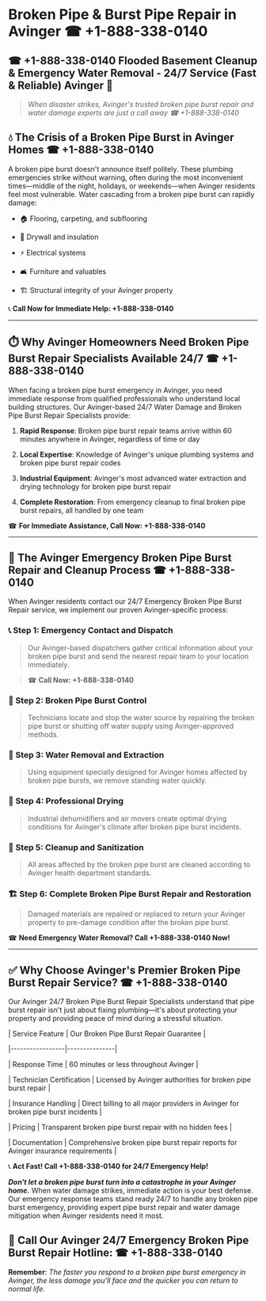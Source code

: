 # Broken Pipe & Burst Pipe Repair in Avinger ☎ +1-888-338-0140  
## ☎ +1-888-338-0140 Flooded Basement Cleanup & Emergency Water Removal - 24/7 Service (Fast & Reliable) Avinger 🚨  

> *When disaster strikes, Avinger's trusted broken pipe burst repair and water damage experts are just a call away ☎ +1-888-338-0140*  

## 💧 The Crisis of a Broken Pipe Burst in Avinger Homes ☎ +1-888-338-0140  

A broken pipe burst doesn't announce itself politely. These plumbing emergencies strike without warning, often during the most inconvenient times—middle of the night, holidays, or weekends—when Avinger residents feel most vulnerable. Water cascading from a broken pipe burst can rapidly damage:  

* 🏠 Flooring, carpeting, and subflooring  
* 🧱 Drywall and insulation  
* ⚡ Electrical systems  
* 🛋️ Furniture and valuables  
* 🏗️ Structural integrity of your Avinger property  

📞 **Call Now for Immediate Help: +1-888-338-0140**  

---  

## ⏱️ Why Avinger Homeowners Need Broken Pipe Burst Repair Specialists Available 24/7 ☎ +1-888-338-0140  

When facing a broken pipe burst emergency in Avinger, you need immediate response from qualified professionals who understand local building structures. Our Avinger-based 24/7 Water Damage and Broken Pipe Burst Repair Specialists provide:  

1. **Rapid Response**: Broken pipe burst repair teams arrive within 60 minutes anywhere in Avinger, regardless of time or day  
2. **Local Expertise**: Knowledge of Avinger's unique plumbing systems and broken pipe burst repair codes  
3. **Industrial Equipment**: Avinger's most advanced water extraction and drying technology for broken pipe burst repair  
4. **Complete Restoration**: From emergency cleanup to final broken pipe burst repairs, all handled by one team  

☎ **For Immediate Assistance, Call Now: +1-888-338-0140**  

---  

## 🔧 The Avinger Emergency Broken Pipe Burst Repair and Cleanup Process ☎ +1-888-338-0140  

When Avinger residents contact our 24/7 Emergency Broken Pipe Burst Repair service, we implement our proven Avinger-specific process:  

### 📞 Step 1: Emergency Contact and Dispatch  
> Our Avinger-based dispatchers gather critical information about your broken pipe burst and send the nearest repair team to your location immediately.  
> ☎ **Call Now: +1-888-338-0140**  

### 🚿 Step 2: Broken Pipe Burst Control  
> Technicians locate and stop the water source by repairing the broken pipe burst or shutting off water supply using Avinger-approved methods.  

### 🌊 Step 3: Water Removal and Extraction  
> Using equipment specially designed for Avinger homes affected by broken pipe bursts, we remove standing water quickly.  

### 💨 Step 4: Professional Drying  
> Industrial dehumidifiers and air movers create optimal drying conditions for Avinger's climate after broken pipe burst incidents.  

### 🧼 Step 5: Cleanup and Sanitization  
> All areas affected by the broken pipe burst are cleaned according to Avinger health department standards.  

### 🏗️ Step 6: Complete Broken Pipe Burst Repair and Restoration  
> Damaged materials are repaired or replaced to return your Avinger property to pre-damage condition after the broken pipe burst.  

☎ **Need Emergency Water Removal? Call +1-888-338-0140 Now!**  

---  

## ✅ Why Choose Avinger's Premier Broken Pipe Burst Repair Service? ☎ +1-888-338-0140  

Our Avinger 24/7 Broken Pipe Burst Repair Specialists understand that pipe burst repair isn't just about fixing plumbing—it's about protecting your property and providing peace of mind during a stressful situation.  

| Service Feature | Our Broken Pipe Burst Repair Guarantee |  
|-----------------|---------------|  
| Response Time | 60 minutes or less throughout Avinger |  
| Technician Certification | Licensed by Avinger authorities for broken pipe burst repair |  
| Insurance Handling | Direct billing to all major providers in Avinger for broken pipe burst incidents |  
| Pricing | Transparent broken pipe burst repair with no hidden fees |  
| Documentation | Comprehensive broken pipe burst repair reports for Avinger insurance requirements |  

📞 **Act Fast! Call +1-888-338-0140 for 24/7 Emergency Help!**  

***Don't let a broken pipe burst turn into a catastrophe in your Avinger home.*** When water damage strikes, immediate action is your best defense. Our emergency response teams stand ready 24/7 to handle any broken pipe burst emergency, providing expert pipe burst repair and water damage mitigation when Avinger residents need it most.  

## 📱 Call Our Avinger 24/7 Emergency Broken Pipe Burst Repair Hotline: ☎ +1-888-338-0140  

**Remember**: *The faster you respond to a broken pipe burst emergency in Avinger, the less damage you'll face and the quicker you can return to normal life.*